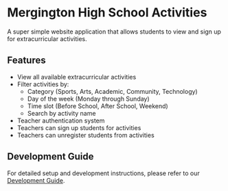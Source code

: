 # Mergington High School Activities

A super simple website application that allows students to view and sign up for extracurricular activities.

## Features

- View all available extracurricular activities
- Filter activities by:
  - Category (Sports, Arts, Academic, Community, Technology)
  - Day of the week (Monday through Sunday)
  - Time slot (Before School, After School, Weekend)
  - Search by activity name
- Teacher authentication system
- Teachers can sign up students for activities
- Teachers can unregister students from activities

## Development Guide

For detailed setup and development instructions, please refer to our [Development Guide](../docs/how-to-develop.md).
